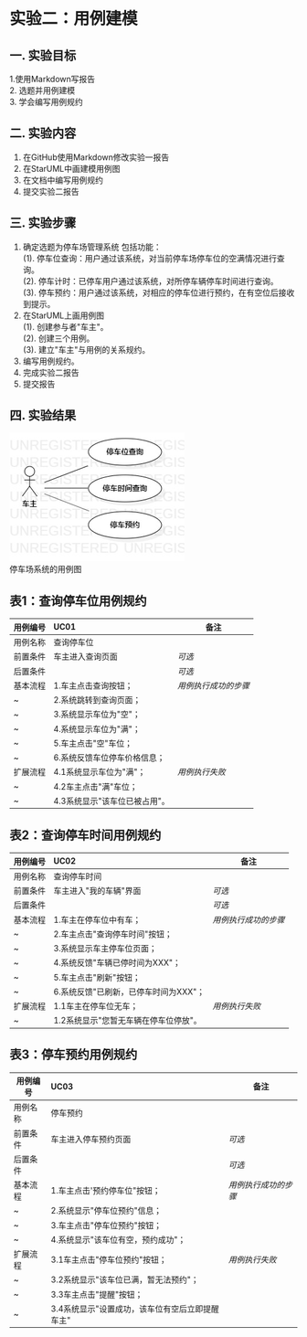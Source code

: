 # 实验二：用例建模

## 一. 实验目标
1.使用Markdown写报告  
2. 选题并用例建模  
3. 学会编写用例规约

## 二. 实验内容
1. 在GitHub使用Markdown修改实验一报告
2. 在StarUML中画建模用例图
3. 在文档中编写用例规约
4. 提交实验二报告

## 三. 实验步骤
1. 确定选题为停车场管理系统
包括功能：  
(1). 停车位查询：用户通过该系统，对当前停车场停车位的空满情况进行查询。  
(2). 停车计时：已停车用户通过该系统，对所停车辆停车时间进行查询。  
(3). 停车预约：用户通过该系统，对相应的停车位进行预约，在有空位后接收到提示。  
2. 在StarUML上画用例图  
(1). 创建参与者"车主"。  
(2). 创建三个用例。  
(3). 建立"车主"与用例的关系规约。  
3. 编写用例规约。  
4. 完成实验二报告
5. 提交报告

## 四. 实验结果

![用例图](./UseCaseDiagram1.jpg)  
停车场系统的用例图


## 表1：查询停车位用例规约

用例编号  | UC01 | 备注  
-|:-|-  
用例名称  | 查询停车位  |   
前置条件  |  车主进入查询页面  | *可选*   
后置条件  |      | *可选*   
基本流程  | 1.车主点击查询按钮；  |*用例执行成功的步骤*    
~| 2.系统跳转到查询页面；  |   
~| 3.系统显示车位为"空"；   |
~| 4.系统显示车位为"满"；   |
~| 5.车主点击"空"车位；   |
~| 6.系统反馈车位停车价格信息；   |     
扩展流程  | 4.1系统显示车位为"满"；  |*用例执行失败*
~| 4.2车主点击"满"车位；   |
~| 4.3系统显示"该车位已被占用"。  |


## 表2：查询停车时间用例规约  

用例编号  | UC02 | 备注  
-|:-|-  
用例名称  | 查询停车时间  |   
前置条件  |  车主进入"我的车辆"界面  | *可选*   
后置条件  |      | *可选*   
基本流程  | 1.车主在停车位中有车；  |*用例执行成功的步骤*   
~| 2.车主点击"查询停车时间"按钮；  |    
~| 3.系统显示车主停车位页面；  |   
~| 4.系统反馈"车辆已停时间为XXX"；   |   
~| 5.车主点击"刷新"按钮；   |  
~| 6.系统反馈"已刷新，已停车时间为XXX"；   |   
扩展流程  | 1.1车主在停车位无车；  |*用例执行失败*
~| 1.2系统显示"您暂无车辆在停车位停放"。  |


## 表3：停车预约用例规约  

用例编号  | UC03 | 备注  
-|:-|-  
用例名称  | 停车预约  |   
前置条件  |  车主进入停车预约页面  | *可选*   
后置条件  |      | *可选*   
基本流程  | 1.车主点击'预约停车位"按钮；  |*用例执行成功的步骤*    
~| 2.系统显示"停车位预约"信息；  |    
~| 3.车主点击"停车位预约"按钮；   |  
~| 4.系统显示"该车位有空，预约成功"；   |   
扩展流程  | 3.1车主点击"停车位预约"按钮；  |*用例执行失败*
~| 3.2系统显示"该车位已满，暂无法预约"；  |
~| 3.3车主点击"提醒"按钮；  |
~| 3.4系统显示"设置成功，该车位有空后立即提醒车主"  |

